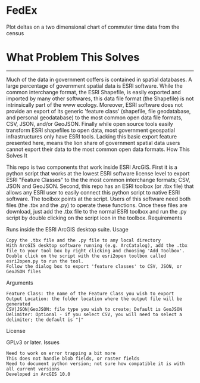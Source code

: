 FedEx
=====

Plot deltas on a two dimensional chart of commuter time data from the census

What Problem This Solves
=====
<hr>

Much of the data in government coffers is contained in spatial databases. A large percentage of government spatial data is ESRI software. While the common interchange format, the ESRI Shapefile, is easily exported and imported by many other softwares, this data file format (the Shapefile) is not intrinsically part of the www ecology. Moreover, ESRI software does not provide an export of its generic 'feature class' (shapefile, file geodatabase, and personal geodatabase) to the most common open data file formats, CSV, JSON, and/or GeoJSON. Finally while open source tools easily transform ESRI shapefiles to open data, most government geospatial infrastructures only have ESRI tools. Lacking this basic export feature presented here, means the lion share of government spatial data users cannot export their data to the most common open data formats.
How This Solves It

This repo is two components that work inside ESRI ArcGIS. First it is a python script that works at the lowest ESRI software license level to export ESRI "Feature Classes" to the the most common interchange formats; CSV, JSON and GeoJSON. Second, this repo has an ESRI toolbox (or .tbx file) that allows any ESRI user to easily connect this python script to native ESRI software. The toolbox points at the script. Users of this software need both files (the .tbx and the .py) to operate these functions. Once these files are download, just add the .tbx file to the normal ESRI toolbox and run the .py script by double clicking on the script icon in the toolbox.
Requirements

Runs inside the ESRI ArcGIS desktop suite.
Usage

    Copy the .tbx file and the .py file to any local directory
    With ArcGIS desktop software running (e.g. ArcCatalog), add the .tbx file to your tool box by right clicking and choosing 'Add Toolbox'.
    Double click on the script with the esri2open toolbox called esri2open.py to run the tool.
    Follow the dialog box to export 'feature classes' to CSV, JSON, or GeoJSON files

Arguments

    Feature Class: the name of the Feature Class you wish to export
    Output Location: the folder location where the output file will be generated
    CSV|JSON|GeoJSON: file type you wish to create; Default is GeoJSON
    Delimiter: Optional - if you select CSV, you will need to select a delimiter; the default is "|"

License

GPLv3 or later.
Issues

    Need to work on error trapping a bit more
    This does not handle blob fields, or raster fields
    Need to document python version; not sure how compatible it is with all current versions
    Developed in ArcGIS 10.0

